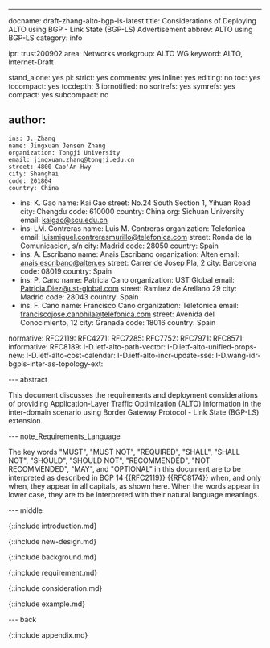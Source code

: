 ---
docname: draft-zhang-alto-bgp-ls-latest
title: Considerations of Deploying ALTO using BGP - Link State (BGP-LS) Advertisement
abbrev: ALTO using BGP-LS
category: info

ipr: trust200902
area: Networks
workgroup: ALTO WG
keyword: ALTO, Internet-Draft

stand_alone: yes
pi:
  strict: yes
  comments: yes
  inline: yes
  editing: no
  toc: yes
  tocompact: yes
  tocdepth: 3
  iprnotified: no
  sortrefs: yes
  symrefs: yes
  compact: yes
  subcompact: no

author:
 -
    ins: J. Zhang
    name: Jingxuan Jensen Zhang
    organization: Tongji University
    email: jingxuan.zhang@tongji.edu.cn
    street: 4800 Cao'An Hwy
    city: Shanghai
    code: 201804
    country: China
 -
    ins: K. Gao
    name: Kai Gao
    street: No.24 South Section 1, Yihuan Road
    city: Chengdu
    code: 610000
    country: China
    org: Sichuan University
    email: kaigao@scu.edu.cn
 -
    ins: LM. Contreras
    name: Luis M. Contreras
    organization: Telefonica
    email: luismiguel.contrerasmurillo@telefonica.com
    street: Ronda de la Comunicacion, s/n
    city: Madrid
    code: 28050
    country: Spain
 -
    ins: A. Escribano
    name: Anais Escribano
    organization: Alten
    email: anais.escribano@alten.es
    street: Carrer de Josep Pla, 2
    city: Barcelona
    code: 08019
    country: Spain
 -
    ins: P. Cano
    name: Patricia Cano
    organization: UST Global
    email: Patricia.Diez@ust-global.com
    street: Ramirez de Arellano 29
    city: Madrid
    code: 28043
    country: Spain
 -
    ins: F. Cano
    name: Francisco Cano
    organization: Telefonica
    email: franciscojose.canohila@telefonica.com
    street: Avenida del Conocimiento, 12
    city: Granada
    code: 18016
    country: Spain

normative:
  RFC2119:
  RFC4271:
  RFC7285:
  RFC7752:
  RFC7971:
  RFC8571:
informative:
  RFC8189:
  I-D.ietf-alto-path-vector:
  I-D.ietf-alto-unified-props-new:
  I-D.ietf-alto-cost-calendar:
  I-D.ietf-alto-incr-update-sse:
  I-D.wang-idr-bgpls-inter-as-topology-ext:

--- abstract

This document discusses the requirements and deployment considerations of
providing Application-Layer Traffic Optimization (ALTO) information in the
inter-domain scenario using Border Gateway Protocol - Link State (BGP-LS)
extension.


--- note_Requirements_Language

The key words "MUST", "MUST NOT", "REQUIRED", "SHALL", "SHALL NOT", "SHOULD",
"SHOULD NOT", "RECOMMENDED", "NOT RECOMMENDED", "MAY", and "OPTIONAL" in this
document are to be interpreted as described in BCP 14 {{RFC2119}} {{RFC8174}}
when, and only when, they appear in all capitals, as shown here. When the words
appear in lower case, they are to be interpreted with their natural language
meanings.

--- middle

{::include introduction.md}

{::include new-design.md}

{::include background.md}

{::include requirement.md}

{::include consideration.md}

{::include example.md}

--- back

{::include appendix.md}
